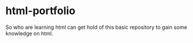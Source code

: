# html-portfolio
So who are learning html can get hold of this basic repository to gain some knowledge on html.

